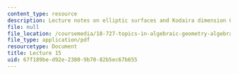 ```yaml
---
content_type: resource
description: Lecture notes on elliptic surfaces and Kodaira dimension 0.
file: null
file_location: /coursemedia/18-727-topics-in-algebraic-geometry-algebraic-surfaces-spring-2008/67f189bed92e23809b7082b5ec67b655_lect15.pdf
file_type: application/pdf
resourcetype: Document
title: Lecture 15
uid: 67f189be-d92e-2380-9b70-82b5ec67b655
---
```

